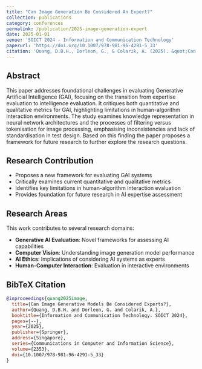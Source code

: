 ```yaml
---
title: "Can Image Generation Be Considered An Expert?"
collection: publications
category: conferences
permalink: /publication/2025-image-generation-expert
date: 2025-01-01
venue: 'SOICT 2024 - Information and Communication Technology'
paperurl: 'https://doi.org/10.1007/978-981-96-4291-5_33'
citation: 'Quang, D.B.H., Dorleon, G., & Colarik, A. (2025). &quot;Can Image Generative Models Be Considered Experts?&quot; <i>Information and Communication Technology. SOICT 2024</i>. Communications in Computer and Information Science, vol 2353. Springer, Singapore.'
---
```


## Abstract

This paper addresses foundational challenges in evaluating Generative Artificial Intelligence (GAI), focusing on the transition from expertise evaluation to intelligence evaluation. It critiques both quantitative and qualitative metrics for GAI, highlighting limitations in human-algorithm interaction environments. The study examines knowledge representation in neural network architectures and the processes of filtering versus tokenisation for image processing, emphasising inconsistencies and lack of standardisation in test design. Based on this finding the paper proposes a framework for future research to further explore the research questions.

## Research Contribution

- Proposes a new framework for evaluating GAI systems
- Critically examines current quantitative and qualitative metrics
- Identifies key limitations in human-algorithm interaction evaluation
- Provides foundation for future research in AI expertise assessment

## Research Areas

This work contributes to several research domains:
- **Generative AI Evaluation**: Novel frameworks for assessing AI capabilities
- **Computer Vision**: Understanding image generation model performance
- **AI Ethics**: Implications of considering AI systems as experts
- **Human-Computer Interaction**: Evaluation in interactive environments

## BibTeX Citation

```bibtex
@inproceedings{quang2025image,
  title={Can Image Generative Models Be Considered Experts?},
  author={Quang, D.B.H. and Dorleon, G. and Colarik, A.},
  booktitle={Information and Communication Technology. SOICT 2024},
  pages={--},
  year={2025},
  publisher={Springer},
  address={Singapore},
  series={Communications in Computer and Information Science},
  volume={2353},
  doi={10.1007/978-981-96-4291-5_33}
}
```
